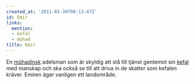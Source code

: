 ```yaml
---
created_at: '2011-03-30T08:13:47Z'
id: Emir
links:
  mention:
  - kefal
  - mûhad
title: Emir
---
```


En [mûhadinsk] adelsman som är skyldig att stå till tjänst gentemot sin [kefal] med manskap och ska
också se till att driva in de skatter som kefalen kräver. Emiren äger vanligen ett landområde.

  [mûhadinsk]: mûhad
  [kefal]: kefal